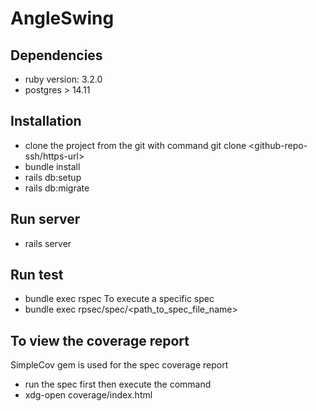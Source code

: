 # AngleSwing

## Dependencies
- ruby version: 3.2.0
- postgres > 14.11

## Installation
- clone the project from the git with command git clone <github-repo-ssh/https-url>
- bundle install
- rails db:setup
- rails db:migrate

## Run server
- rails server

## Run test
- bundle exec rspec
  To execute a specific spec
- bundle exec rpsec/spec/<path_to_spec_file_name>

## To view the coverage report
  SimpleCov gem is used for the spec coverage report
- run the spec first then execute the command
- xdg-open coverage/index.html
